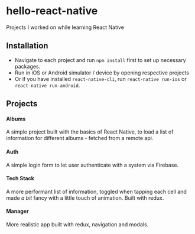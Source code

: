 # hello-react-native

Projects I worked on while learning React Native

## Installation

* Navigate to each project and run `npm install` first to set up necessary packages.
* Run in iOS or Android simulator / device by opening respective projects
* Or if you have installed `react-native-cli`, run `react-native run-ios` or `react-native run-android`.

## Projects
#### Albums

A simple project built with the basics of React Native, to load a list of information for different albums - fetched from a remote api.

#### Auth

A simple login form to let user authenticate with a system via Firebase.

#### Tech Stack

A more performant list of information, toggled when tapping each cell and made *a bit* fancy with a little touch of animation. Built with redux.

#### Manager

More realistic app built with redux, navigation and modals.



